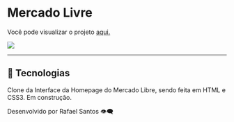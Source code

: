 # Mercado Livre

Você pode visualizar o projeto [aqui.](https://mercado-livre-clone-kappa.vercel.app/)

![](https://i.imgur.com/8ju7q46.png)



---

## **🚀 Tecnologias**

Clone da Interface da Homepage do Mercado Libre, sendo feita em HTML e CSS3.
Em construção.



Desenvolvido por Rafael Santos 👁️‍🗨️
